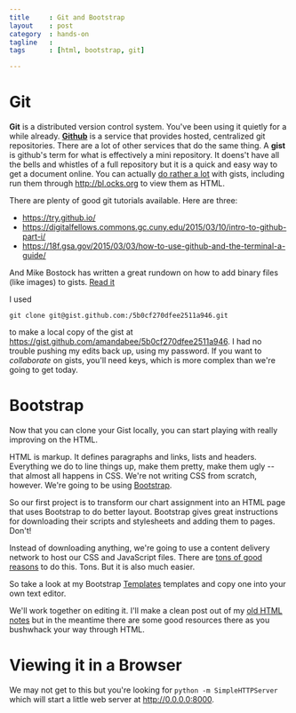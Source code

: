 ```yaml
---
title     : Git and Bootstrap
layout    : post
category  : hands-on
tagline   : 
tags      : [html, bootstrap, git]

---
```



# Git

**Git** is a distributed version control system. You've been using it quietly for a while already. **[Github](http://github.com)** is a service that provides hosted, centralized git repositories. There are a lot of other services that do the same thing. A **gist** is github's term for what is effectively a mini repository. It doens't have all the bells and whistles of a full repository but it is a quick and easy way to get a document online. You can actually [do rather a lot](http://www.labnol.org/internet/github-gist-tutorial/28499/) with gists, including run them through <http://bl.ocks.org> to view them as HTML. 

There are plenty of good git tutorials available. Here are three:

+ <https://try.github.io/>
+ <https://digitalfellows.commons.gc.cuny.edu/2015/03/10/intro-to-github-part-i/>
+ <https://18f.gsa.gov/2015/03/03/how-to-use-github-and-the-terminal-a-guide/>

And Mike Bostock has written a great rundown on how to add binary files (like images) to gists. [Read it](http://bost.ocks.org/mike/block/) 

I used

    git clone git@gist.github.com:/5b0cf270dfee2511a946.git
    
to make a local copy of the gist at <https://gist.github.com/amandabee/5b0cf270dfee2511a946>. I had no trouble pushing my edits back up, using my password. If you want to *collaborate* on gists, you'll need keys, which is more complex than we're going to get today. 

# Bootstrap

Now that you can clone your Gist locally, you can start playing with really improving on the HTML. 

HTML is markup. It defines paragraphs and links, lists and headers. Everything we do to line things up, make them pretty, make them ugly -- that almost all happens in CSS. We're not writing CSS from scratch, however. We're going to be using [Bootstrap](http://getbootstrap.com/).

So our first project is to transform our chart assignment into an HTML page that uses Bootstrap to do better layout. Bootstrap gives great instructions for downloading their scripts and stylesheets and adding them to pages. Don't!

Instead of downloading anything, we're going to use a content delivery network to host our CSS and JavaScript files. There are [tons of good reasons](http://encosia.com/3-reasons-why-you-should-let-google-host-jquery-for-you/) to do this. Tons. But it is also much easier. 

So take a look at my Bootstrap [Templates](https://github.com/amandabee/CUNY-SOJ-data-storytelling/tree/master/lecture%20notes/bootstrap) templates and copy one into your own text editor. 

We'll work together on editing it. I'll make a clean post out of my [old HTML notes](https://github.com/amandabee/CUNY-SOJ-data-storytelling/blob/master/lecture%20notes/html.md) but in the meantime there are some good resources there as you bushwhack your way through HTML. 

# Viewing it in a Browser

We may not get to this but you're looking for `python -m SimpleHTTPServer` which will start a little web server at <http://0.0.0.0:8000>.
